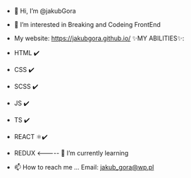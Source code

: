 - 👋 Hi, I’m @jakubGora
- 👀 I’m interested in Breaking and Codeing FrontEnd
- My website: https://jakubgora.github.io/
✨MY ABILITIES✨:
- HTML ✔️
- CSS ✔️
- SCSS ✔️
- JS ✔️
- TS ✔️
- REACT ⚛️✔️
- REDUX <----- 🌱 I’m currently learning

- 📫 How to reach me ...
Email: jakub_gora@wp.pl


<!---
jakubGora/jakubGora is a ✨ special ✨ repository because its `README.md` (this file) appears on your GitHub profile.
You can click the Preview link to take a look at your changes.
--->
